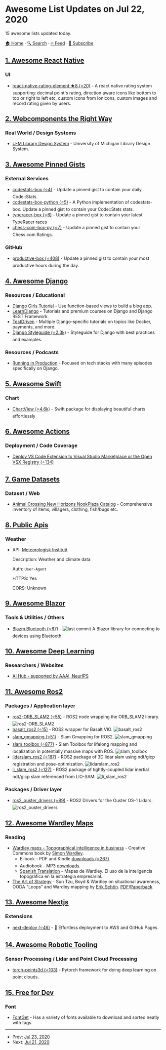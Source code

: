 # Awesome List Updates on Jul 22, 2020

15 awesome lists updated today.

[🏠 Home](/README.md) · [🔍 Search](https://test.trackawesomelist.com/search/) · [🔥 Feed](https://test.trackawesomelist.com/feed.xml) · [📮 Subscribe](https://trackawesomelist.us17.list-manage.com/subscribe?u=d2f0117aa829c83a63ec63c2f&id=36a103854c)



## [1. Awesome React Native](/content/jondot/awesome-react-native/README.md)

### UI

*   [react-native-rating-element ★8 (⭐20)](https://github.com/ui-ninja/react-native-rating-element) - A react native rating system supporting: decimal point's rating, direction aware icons like bottom to top or right to left etc, custom icons from Ionicons, custom images and record rating given by users.

## [2. Webcomponents the Right Way](/content/mateusortiz/webcomponents-the-right-way/README.md)

### Real World / Design Systems

*   [U-M Library Design System](https://github.com/mlibrary/design-system) - University of Michigan Library Design System.

## [3. Awesome Pinned Gists](/content/matchai/awesome-pinned-gists/README.md)

### External Services

*   [codestats-box (⭐4)](https://github.com/Ancientwood/codestats-box) - Update a pinned gist to contain your daily Code::Stats.
*   [codestats-box-python (⭐5)](https://github.com/aksh1618/codestats-box-python) - A Python implementation of codestats-box. Update a pinned gist to contain your Code::Stats stats.
*   [typeracer-box (⭐6)](https://github.com/tobimori/typeracer-box) - Update a pinned gist to contain your latest TypeRacer races
*   [chess-com-box-py (⭐7)](https://github.com/sciencepal/chess-com-box-py) - Update a pinned gist to contain your Chess.com Ratings.

### GitHub

*   [productive-box (⭐408)](https://github.com/maxam2017/productive-box) - Update a pinned gist to contain your most productive hours during the day.

## [4. Awesome Django](/content/wsvincent/awesome-django/README.md)

### Resources / Educational

*   [Django Girls Tutorial](https://tutorial.djangogirls.org/en/) - Use function-based views to build a blog app.
*   [LearnDjango](https://learndjango.com/) - Tutorials and premium courses on Django and Django REST Framework.
*   [TestDriven](https://testdriven.io/blog/) - Multiple Django-specific tutorials on topics like Docker, payments, and more.
*   [Django Styleguide (⭐2.3k)](https://github.com/HackSoftware/Django-Styleguide) - Styleguide for Django with best practices and examples.

### Resources / Podcasts

*   [Running in Production](https://runninginproduction.com/tags/django) - Focused on tech stacks with many episodes specifically on Django.

## [5. Awesome Swift](/content/matteocrippa/awesome-swift/README.md)

### Chart

*   [ChartView (⭐4.6k)](https://github.com/AppPear/ChartView) - Swift package for displaying beautiful charts effortlessly

## [6. Awesome Actions](/content/sdras/awesome-actions/README.md)

### Deployment / Code Coverage

*   [Deploy VS Code Extension to Visual Studio Marketplace or the Open VSX Registry (⭐134)](https://github.com/HaaLeo/publish-vscode-extension)

## [7. Game Datasets](/content/leomaurodesenv/game-datasets/README.md)

### Dataset / Web

*   [Animal Crossing New Horizons NookPlaza Catalog](https://www.kaggle.com/jessicali9530/animal-crossing-new-horizons-nookplaza-dataset) - Comprehensive inventory of items, villagers, clothing, fish/bugs etc.

## [8. Public Apis](/content/public-apis/public-apis/README.md)

### Weather

- API: [Meteorologisk Institutt](https://api.met.no/weatherapi/documentation)

  Description: Weather and climate data

  Auth: `User-Agent`

  HTTPS: Yes

  CORS: Unknown



## [9. Awesome Blazor](/content/AdrienTorris/awesome-blazor/README.md)

### Tools & Utilities / Others

*   [Blazm.Bluetooth (⭐67)](https://github.com/EngstromJimmy/Blazm.Bluetooth) - ![last commit](https://img.shields.io/github/last-commit/EngstromJimmy/Blazm.Bluetooth?style=flat-square\&cacheSeconds=86400) A Blazor library for connecting to devices using Bluetooth.

## [10. Awesome Deep Learning](/content/ChristosChristofidis/awesome-deep-learning/README.md)

### Researchers / Websites

*   [AI Hub - supported by AAAI, NeurIPS](https://aihub.org/)

## [11. Awesome Ros2](/content/fkromer/awesome-ros2/README.md)

### Packages / Application layer

*   [ros2-ORB\_SLAM2 (⭐55)](https://github.com/alsora/ros2-ORB_SLAM2) - ROS2 node wrapping the ORB\_SLAM2 library. ![ros2-ORB\_SLAM2](https://img.shields.io/github/stars/alsora/ros2-ORB_SLAM2.svg)
*   [basalt\_ros2 (⭐15)](https://github.com/berndpfrommer/basalt_ros2) - ROS2 wrapper for Basalt VIO. ![basalt\_ros2](https://img.shields.io/github/stars/berndpfrommer/basalt_ros2.svg)
*   [slam\_gmapping (⭐51)](https://github.com/Project-MANAS/slam_gmapping) - Slam Gmapping for ROS2. ![slam\_gmapping](https://img.shields.io/github/stars/Project-MANAS/slam_gmapping.svg)
*   [slam\_toolbox (⭐877)](https://github.com/SteveMacenski/slam_toolbox) - Slam Toolbox for lifelong mapping and localization in potentially massive maps with ROS. ![slam\_toolbox](https://img.shields.io/github/stars/SteveMacenski/slam_toolbox.svg)
*   [lidarslam\_ros2 (⭐187)](https://github.com/rsasaki0109/lidarslam_ros2) - ROS2 package of 3D lidar slam using ndt/gicp registration and pose-optimization. ![lidarslam\_ros2](https://img.shields.io/github/stars/rsasaki0109/lidarslam_ros2.svg)
*   [li\_slam\_ros2 (⭐127)](https://github.com/rsasaki0109/li_slam_ros2) - ROS2 package of tightly-coupled lidar inertial ndt/gicp slam referenced from LIO-SAM. ![li\_slam\_ros2](https://img.shields.io/github/stars/rsasaki0109/li_slam_ros2.svg)

### Packages / Driver layer

*   [ros2\_ouster\_drivers (⭐89)](https://github.com/SteveMacenski/ros2_ouster_drivers) - ROS2 Drivers for the Ouster OS-1 Lidars. ![ros2\_ouster\_drivers](https://img.shields.io/github/stars/SteveMacenski/ros2_ouster_drivers)

## [12. Awesome Wardley Maps](/content/wardley-maps-community/awesome-wardley-maps/README.md)

### Reading

*   [Wardley maps - Topographical intelligence in business](https://medium.com/wardleymaps) - Creative Commons book by [Simon Wardley](https://twitter.com/swardley).
    *   E-book - PDF and Kindle [downloads (⭐267)](https://github.com/andrewharmellaw/wardley-maps-book/releases).
    *   Audiobook - MP3 [downloads](https://feststelltaste.github.io/wardley-maps-audiobook/).
    *   [Spanish Translation](http://joapen.com/mapasdewardley/) - Mapas de Wardley. El uso de la inteligencia topográfica en la estrategia empresarial.
*   [The Art of Strategy](https://medium.com/@erik_schon/the-art-of-strategy-ac4165c0c085) - Sun Tzu, Boyd & Wardley on situational awareness, OODA "Loops" and Wardley mapping by [Erik Schön](https://twitter.com/erik_schon). [PDF](https://leanpub.com/TheArtOfStrategy)/[Paperback](https://www.amazon.com/ART-STRATEGY-Towards-Business-Agility/dp/B086PTDZT1).

## [13. Awesome Nextjs](/content/unicodeveloper/awesome-nextjs/README.md)

### Extensions

*   [next-deploy (⭐46)](https://github.com/lone-cloud/next-deploy) - 🚀 Effortless deployment to AWS and GitHub Pages.

## [14. Awesome Robotic Tooling](/content/protontypes/awesome-robotic-tooling/README.md)

### Sensor Processing / Lidar and Point Cloud Processing

*   [torch-points3d (⭐103)](https://github.com/nicolas-chaulet/torch-points3d) - Pytorch framework for doing deep learning on point clouds.

## [15. Free for Dev](/content/ripienaar/free-for-dev/README.md)

### Font

*   [FontGet](https://www.fontget.com/) - Has a variety of fonts available to download and sorted neatly with tags.

---

- Prev: [Jul 23, 2020](/content/2020/07/23/README.md)
- Next: [Jul 21, 2020](/content/2020/07/21/README.md)